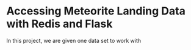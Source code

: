 # Accessing Meteorite Landing Data with Redis and Flask

In this project, we are given one data set to work with
